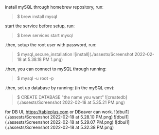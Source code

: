 install mySQL through homebrew repository, run:
> $ brew install mysql

start the service before setup, run:
> $ brew services start mysql

.then, setup the root user with password, run:
> $ mysql_secure_installation
![install](./assests/Screenshot 2022-02-18 at 5.38.18 PM 1.png)

.then, you can connect to mySQL through running:
> $ mysql -u root -p

.then, set up database by running: (in the mySQL env):
> $ CREATE DATABASE "the name you want"
![createdb](./assests/Screenshot 2022-02-18 at 5.35.21 PM.png)

for DB UI, https://tableplus.com or DBeaver can work.
![dbui1](./assests/Screenshot 2022-02-18 at 5.28.10 PM.png)
![dbui1](./assests/Screenshot 2022-02-18 at 5.29.07 PM.png)
![dbui1](./assests/Screenshot 2022-02-18 at 5.32.38 PM.png)